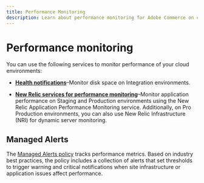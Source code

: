 ```yaml
---
title: Performance Monitoring
description: Learn about performance monitoring for Adobe Commerce on cloud infrastructure.
---
```

# Performance monitoring

You can use the following services to monitor performance of your cloud environments:

- **[Health notifications](../integrations/health-notifications.md)**–Monitor disk space on Integration environments.

- **[New Relic services for performance monitoring](new-relic.md)**–Monitor application performance on Staging and Production environments using the New Relic Application Performance Monitoring service. Additionally, on Pro Production environments, you can also use New Relic Infrastructure (NRI) for dynamic server monitoring.

## Managed Alerts

The [Managed Alerts policy](new-relic.md#monitor-performance-with-managed-alerts) tracks performance metrics. Based on industry best practices, the policy includes a collection of alerts that set thresholds to trigger warning and critical notifications when site infrastructure or application issues affect performance.
